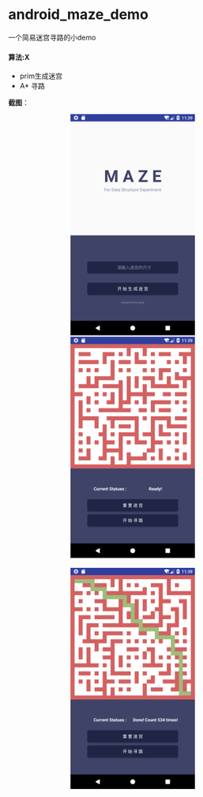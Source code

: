 # android_maze_demo
一个简易迷宫寻路的小demo

#### 算法:X
* prim生成迷宫
* A* 寻路

**截图**：

<div align=center><img src="https://github.com/pigrange/android_maze_demo/blob/master/pics/pic1.png" width="50%" height="50%"/></div>

<div align=center><img src="https://github.com/pigrange/android_maze_demo/blob/master/pics/pic2.png" width="50%" height="50%"/></div>
</br>
<div align=center><img src="https://github.com/pigrange/android_maze_demo/blob/master/pics/pic3.png" width="50%" height="50%"/></div>
